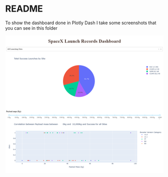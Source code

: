 # README
To show the dashboard done in Plotly Dash I take some screenshots that you can see in this folder

![Full Dashboard Screenshot](https://github.com/rest-repo/Elon_vs_Allon/blob/main/Dashboard%20ScreenShots/01.%20Full%20Dashboard.png)
